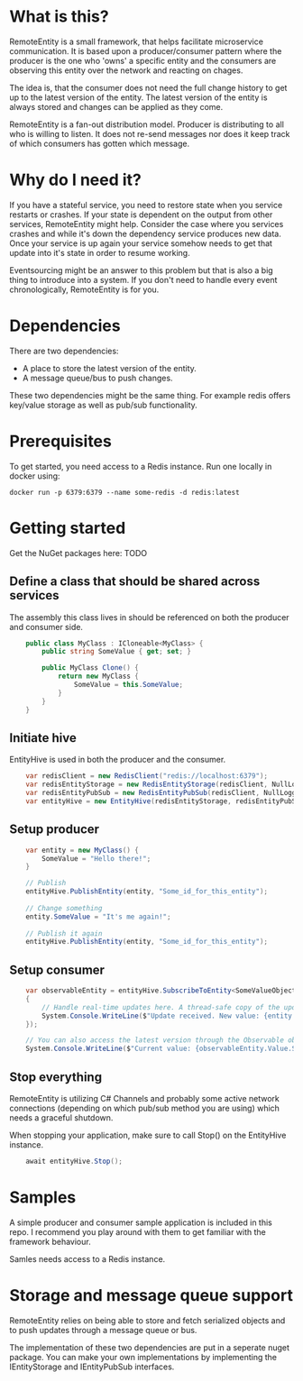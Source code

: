 # What is this?
RemoteEntity is a small framework, that helps facilitate microservice communication.
It is based upon a producer/consumer pattern where the producer is the one who 'owns' a specific entity and the consumers are observing this entity over the network and reacting on chages.

The idea is, that the consumer does not need the full change history to get up to the latest version of the entity. The latest version of the entity is always stored and changes can be applied as they come.

RemoteEntity is a fan-out distribution model. Producer is distributing to all who is willing to listen. It does not re-send messages nor does it keep track of which consumers has gotten which message.

# Why do I need it?
If you have a stateful service, you need to restore state when you service restarts or crashes. If your state is dependent on the output from other services, RemoteEntity might help.
Consider the case where you services crashes and while it's down the dependency service produces new data. Once your service is up again your service somehow needs to get that update into it's state in order to resume working.

Eventsourcing might be an answer to this problem but that is also a big thing to introduce into a system. If you don't need to handle every event chronologically, RemoteEntity is for you.


# Dependencies
There are two dependencies:

* A place to store the latest version of the entity.
* A message queue/bus to push changes.

These two dependencies might be the same thing. For example redis offers key/value storage as well as pub/sub functionality.

# Prerequisites
To get started, you need access to a Redis instance. Run one locally in docker using:

    docker run -p 6379:6379 --name some-redis -d redis:latest


# Getting started

Get the NuGet packages here: TODO

## Define a class that should be shared across services
The assembly this class lives in should be referenced on both the producer and consumer side.

```csharp
    public class MyClass : ICloneable<MyClass> {
        public string SomeValue { get; set; }

        public MyClass Clone() {
            return new MyClass {
                SomeValue = this.SomeValue;
            }
        }
    }
```

## Initiate hive
EntityHive is used in both the producer and the consumer.
```csharp
    var redisClient = new RedisClient("redis://localhost:6379");
    var redisEntityStorage = new RedisEntityStorage(redisClient, NullLogger.Instance);
    var redisEntityPubSub = new RedisEntityPubSub(redisClient, NullLogger.Instance);
    var entityHive = new EntityHive(redisEntityStorage, redisEntityPubSub, NullLogger.Instance);
```

## Setup producer
```csharp    
    var entity = new MyClass() {
        SomeValue = "Hello there!";
    }

    // Publish
    entityHive.PublishEntity(entity, "Some_id_for_this_entity");
    
    // Change something
    entity.SomeValue = "It's me again!";
    
    // Publish it again
    entityHive.PublishEntity(entity, "Some_id_for_this_entity");
```

## Setup consumer
```csharp
    var observableEntity = entityHive.SubscribeToEntity<SomeValueObject>("Some_id_for_this_entity", entity =>
    {
        // Handle real-time updates here. A thread-safe copy of the updated entity is parsed to this handler
        System.Console.WriteLine($"Update received. New value: {entity.SomeValue}");
    });

    // You can also access the latest version through the Observable object. This is thread safe.
    System.Console.WriteLine($"Current value: {observableEntity.Value.SomeValue}");
```

## Stop everything
RemoteEntity is utilizing C# Channels and probably some active network connections (depending on which pub/sub method you are using) which needs a graceful shutdown.

When stopping your application, make sure to call Stop() on the EntityHive instance.

```csharp
    await entityHive.Stop();
```

# Samples
A simple producer and consumer sample application is included in this repo. I recommend you play around with them to get familiar with the framework behaviour.

Samles needs access to a Redis instance.


# Storage and message queue support
RemoteEntity relies on being able to store and fetch serialized objects and to push updates through a message queue or bus.

The implementation of these two dependencies are put in a seperate nuget package. You can make your own implementations by implementing the IEntityStorage and IEntityPubSub interfaces.

